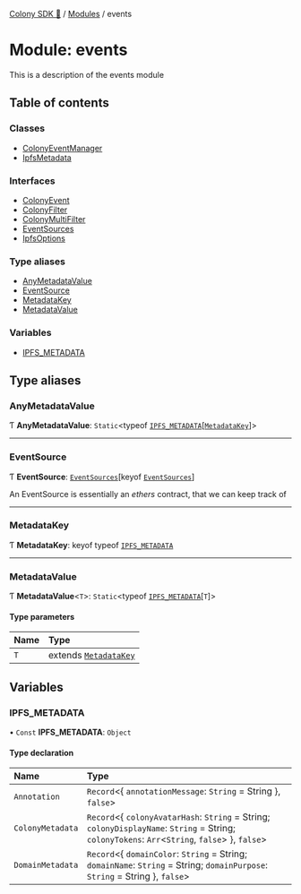 [Colony SDK 🚀](../README.md) / [Modules](../modules.md) / events

# Module: events

This is a description of the events module

## Table of contents

### Classes

- [ColonyEventManager](../classes/events.ColonyEventManager.md)
- [IpfsMetadata](../classes/events.IpfsMetadata.md)

### Interfaces

- [ColonyEvent](../interfaces/events.ColonyEvent.md)
- [ColonyFilter](../interfaces/events.ColonyFilter.md)
- [ColonyMultiFilter](../interfaces/events.ColonyMultiFilter.md)
- [EventSources](../interfaces/events.EventSources.md)
- [IpfsOptions](../interfaces/events.IpfsOptions.md)

### Type aliases

- [AnyMetadataValue](events.md#anymetadatavalue)
- [EventSource](events.md#eventsource)
- [MetadataKey](events.md#metadatakey)
- [MetadataValue](events.md#metadatavalue)

### Variables

- [IPFS\_METADATA](events.md#ipfs_metadata)

## Type aliases

### AnyMetadataValue

Ƭ **AnyMetadataValue**: `Static`<typeof [`IPFS_METADATA`](events.md#ipfs_metadata)[[`MetadataKey`](events.md#metadatakey)]\>

___

### EventSource

Ƭ **EventSource**: [`EventSources`](../interfaces/events.EventSources.md)[keyof [`EventSources`](../interfaces/events.EventSources.md)]

An EventSource is essentially an _ethers_ contract, that we can keep track of

___

### MetadataKey

Ƭ **MetadataKey**: keyof typeof [`IPFS_METADATA`](events.md#ipfs_metadata)

___

### MetadataValue

Ƭ **MetadataValue**<`T`\>: `Static`<typeof [`IPFS_METADATA`](events.md#ipfs_metadata)[`T`]\>

#### Type parameters

| Name | Type |
| :------ | :------ |
| `T` | extends [`MetadataKey`](events.md#metadatakey) |

## Variables

### IPFS\_METADATA

• `Const` **IPFS\_METADATA**: `Object`

#### Type declaration

| Name | Type |
| :------ | :------ |
| `Annotation` | `Record`<{ `annotationMessage`: `String` = String }, ``false``\> |
| `ColonyMetadata` | `Record`<{ `colonyAvatarHash`: `String` = String; `colonyDisplayName`: `String` = String; `colonyTokens`: `Arr`<`String`, ``false``\>  }, ``false``\> |
| `DomainMetadata` | `Record`<{ `domainColor`: `String` = String; `domainName`: `String` = String; `domainPurpose`: `String` = String }, ``false``\> |
